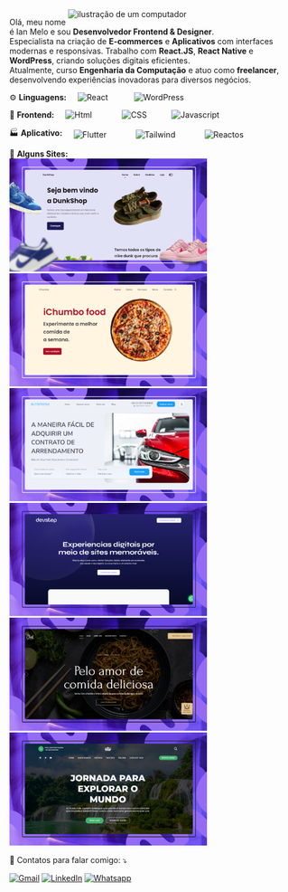 <img src="https://raw.githubusercontent.com/MicaelliMedeiros/micaellimedeiros/master/image/computer-illustration.png" alt="ilustração de um computador" min-width="400px" max-width="400px" width="400px" align="right">

<p align="left"> 
    Olá, meu nome é Ian Melo e sou <strong>Desenvolvedor Frontend & Designer</strong>.<br>  
Especialista na criação de <strong>E-commerces</strong> e <strong>Aplicativos</strong> com interfaces modernas e responsivas. Trabalho com <strong>React.JS</strong>, <strong>React Native</strong> e <strong>WordPress</strong>, criando soluções digitais eficientes. <br>  
Atualmente, curso <strong>Engenharia da Computação</strong> e atuo como <strong>freelancer</strong>, desenvolvendo experiências inovadoras para diversos negócios.  
</p>

<p align="left" style="display:flex;gap:10px;align-items:center;">
    <span>⚙️ <strong>Linguagens:</strong></span><br>
    <img src="https://img.shields.io/badge/React-14354C?style=for-the-badge&logo=react&logoColor=white" alt="React" min-width="90" max-width="90" width="90">
    <img src="https://img.shields.io/badge/WordPress%23-239120?style=for-the-badge&logo=wordpress&logoColor=white" alt="WordPress" min-width="90" max-width="90" width="142">
</p>

<p align="left" style="display:flex;gap:10px;align-items:center;">
    <span>📁 <strong>Frontend:</strong></span><br>
    <img src="https://img.shields.io/badge/HTML5-E34F26?style=for-the-badge&logo=html5&logoColor=white" alt="Html" min-width="80" max-width="80" width="90">
    <img src="https://img.shields.io/badge/CSS3-1572B6?style=for-the-badge&logo=css3&logoColor=white" alt="CSS" min-width="75" max-width="75" width="78">
    <img src="https://img.shields.io/badge/JavaScript-F7DF1E?style=for-the-badge&logo=javascript&logoColor=black" alt="Javascript" min-width="110" max-width="110" width="128">
</p>

<p align="left" style="display:flex;gap:10px;align-items:center;">
    <span>🏭 <strong>Aplicativo:</strong></span><br>
    <img src="https://img.shields.io/badge/Flutter-6DB33F?style=for-the-badge&logo=flutter&logoColor=white" alt="Flutter" min-width="80px" max-width="80px" width="100">
    <img src="https://img.shields.io/badge/Tailwind-092E20?style=for-the-badge&logo=tailwindcss&logoColor=white" alt="Tailwind" min-width="80px" max-width="80px" width="112">
    <img src="https://img.shields.io/badge/Reactos-000000?style=for-the-badge&logo=reactos&logoColor=white" alt="Reactos" min-width="80px" max-width="80px" width="107">
</p>

<p align="left">
<span>📖 <strong>Alguns Sites: </strong></span><br>
    <img src="./images/1.png" width=350 height=200>
    <img src="./images/2.png" width=350 height=200>
    <img src="./images/3.png" width=350 height=200>
    <img src="./images/4.png" width=350 height=200>
    <img src="./images/5.png" width=350 height=200>
    <img src="./images/6.png" width=350 height=200>
</p>

<p align="left">
  💌 Contatos para falar comigo: ⤵️
</p>

<p align="left">
  <a href="mailto:contato.ichumbo@gmail.com" title="Gmail">
  <img src="https://img.shields.io/badge/-Gmail-FF0000?style=flat-square&labelColor=FF0000&logo=gmail&logoColor=white" alt="Gmail"/></a>
  <a href="https://www.linkedin.com/in/ichumbo/" title="LinkedIn">
  <img src="https://img.shields.io/badge/-Linkedin-0e76a8?style=flat-square&logo=Linkedin&logoColor=white" alt="LinkedIn"/></a>
  <a href="https://wa.me/5521977188050" title="Whatsapp">
  <img src="https://img.shields.io/badge/-Whatsapp-0e76a8?style=flat-square&logo=Whatsapp&logoColor=white" alt="Whatsapp"/></a>
</p>

